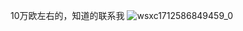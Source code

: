 10万欧左右的，知道的联系我
![wsxc1712586849459_0](https://github.com/Serbia580/Meekdai/assets/149206072/92841933-c56a-42df-892d-cab349e45856)
